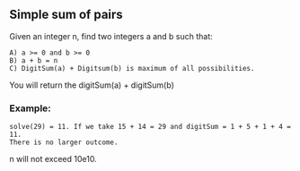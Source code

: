 ## Simple sum of pairs

Given an integer n, find two integers a and b such that:

    A) a >= 0 and b >= 0
    B) a + b = n
    C) DigitSum(a) + Digitsum(b) is maximum of all possibilities.  


You will return the digitSum(a) + digitSum(b)

### Example:
    solve(29) = 11. If we take 15 + 14 = 29 and digitSum = 1 + 5 + 1 + 4 = 11.  
    There is no larger outcome.

n will not exceed 10e10.
